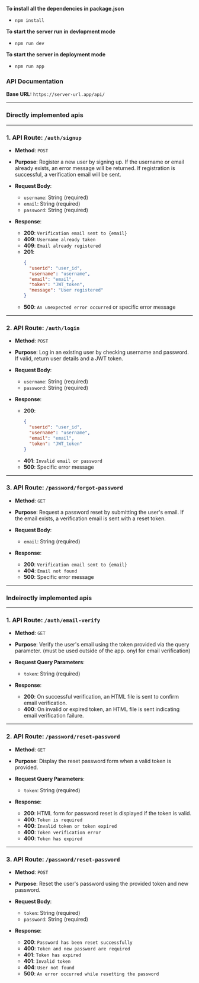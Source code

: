 **To install all the dependencies in package.json**
- `npm install`

**To start the server run in devlopment mode**
- `npm run dev`

**To start the server in deployment mode**
- `npm run app`

### API Documentation

**Base URL:** `https://server-url.app/api/`

---

### Directly implemented apis

---

### 1. API Route: `/auth/signup`
- **Method**: `POST`
- **Purpose**: Register a new user by signing up. If the username or email already exists, an error message will be returned. If registration is successful, a verification email will be sent.
- **Request Body**:
  - `username`: String (required)
  - `email`: String (required)
  - `password`: String (required)
  
- **Response**:
  - **200**: `Verification email sent to {email}`
  - **409**: `Username already taken`
  - **409**: `Email already registered`
  - **201**: 
    ```json
    {
      "userid": "user_id",
      "username": "username",
      "email": "email",
      "token": "JWT_token",
      "message": "User registered"
    }
    ```
  - **500**: `An unexpected error occurred` or specific error message

---

### 2. API Route: `/auth/login`
- **Method**: `POST`
- **Purpose**: Log in an existing user by checking username and password. If valid, return user details and a JWT token.
- **Request Body**:
  - `username`: String (required)
  - `password`: String (required)
  
- **Response**:
  - **200**: 
    ```json
    {
      "userid": "user_id",
      "username": "username",
      "email": "email",
      "token": "JWT_token"
    }
    ```
  - **401**: `Invalid email or password`
  - **500**: Specific error message

---

### 3. API Route: `/password/forgot-password`
- **Method**: `GET`
- **Purpose**: Request a password reset by submitting the user's email. If the email exists, a verification email is sent with a reset token.
- **Request Body**:
  - `email`: String (required)

- **Response**:
  - **200**: `Verification email sent to {email}`
  - **404**: `Email not found`
  - **500**: Specific error message

---

### Indeirectly implemented apis

---

### 1. API Route: `/auth/email-verify`
- **Method**: `GET`
- **Purpose**: Verify the user's email using the token provided via the query parameter. 
               (must be used outside of the app. onyl for email verification)
- **Request Query Parameters**:
  - `token`: String (required)

- **Response**:
  - **200**: On successful verification, an HTML file is sent to confirm email verification.
  - **400**: On invalid or expired token, an HTML file is sent indicating email verification failure.

---

### 2. API Route: `/password/reset-password`
- **Method**: `GET`
- **Purpose**: Display the reset password form when a valid token is provided.
- **Request Query Parameters**:
  - `token`: String (required)

- **Response**:
  - **200**: HTML form for password reset is displayed if the token is valid.
  - **400**: `Token is required`
  - **400**: `Invalid token or token expired`
  - **400**: `Token verification error`
  - **400**: `Token has expired`

---

### 3. API Route: `/password/reset-password`
- **Method**: `POST`
- **Purpose**: Reset the user's password using the provided token and new password.
- **Request Body**:
  - `token`: String (required)
  - `password`: String (required)

- **Response**:
  - **200**: `Password has been reset successfully`
  - **400**: `Token and new password are required`
  - **401**: `Token has expired`
  - **401**: `Invalid token`
  - **404**: `User not found`
  - **500**: `An error occurred while resetting the password`

